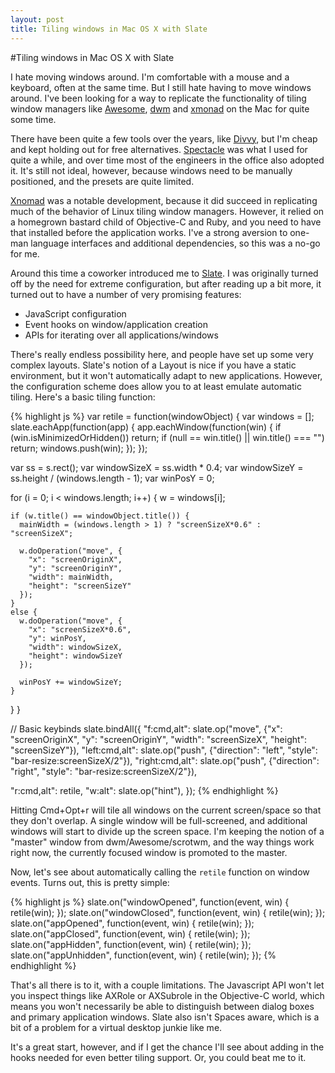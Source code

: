 ```yaml
---
layout: post
title: Tiling windows in Mac OS X with Slate
---
```


#Tiling windows in Mac OS X with Slate

I hate moving windows around.  I'm comfortable with a mouse and a keyboard,
often at the same time.  But I still hate having to move windows around.  I've
been looking for a way to replicate the functionality of tiling window managers
like [Awesome](http://awesome.naquadah.org), [dwm](http://dwm.suckless.org) and
[xmonad](http://xmonad.org) on the Mac for quite some time.

There have been quite a few tools over the years, like
[Divvy](http://mizage.com/divvy), but I'm cheap and kept holding out for free
alternatives.  [Spectacle](http://spectacleapp.com) was what I used for quite a
while, and over time most of the engineers in the office also adopted it.  It's
still not ideal, however, because windows need to be manually positioned, and
the presets are quite limited.

[Xnomad](http://github.com/fjolnir/xnomad) was a notable development, because
it did succeed in replicating much of the behavior of Linux tiling window
managers.  However, it relied on a homegrown bastard child of Objective-C and
Ruby, and you need to have that installed before the application works. I've a
strong aversion to one-man language interfaces and additional dependencies, so
this was a no-go for me.

Around this time a coworker introduced me to
[Slate](http://github.com/jigish/slate).  I was originally turned off by the
need for extreme configuration, but after reading up a bit more, it turned out
to have a number of very promising features:

* JavaScript configuration
* Event hooks on window/application creation
* APIs for iterating over all applications/windows

There's really endless possibility here, and people have set up some very
complex layouts.  Slate's notion of a Layout is nice if you have a static
environment, but it won't automatically adapt to new applications.  However, the
configuration scheme does allow you to at least emulate automatic tiling.
Here's a basic tiling function:

{% highlight js %}
var retile = function(windowObject) {
  var windows = [];
  slate.eachApp(function(app) {
    app.eachWindow(function(win) {
      if (win.isMinimizedOrHidden()) return;
      if (null == win.title() || win.title() === "") return;
      windows.push(win);
    });
  });

  var ss          = s.rect();
  var windowSizeX = ss.width * 0.4;
  var windowSizeY = ss.height / (windows.length - 1);
  var winPosY     = 0;

  for (i = 0; i < windows.length; i++) {
    w = windows[i];

    if (w.title() == windowObject.title()) {
      mainWidth = (windows.length > 1) ? "screenSizeX*0.6" : "screenSizeX";

      w.doOperation("move", {
        "x": "screenOriginX",
        "y": "screenOriginY",
        "width": mainWidth,
        "height": "screenSizeY"
      });
    }
    else {
      w.doOperation("move", {
        "x": "screenSizeX*0.6",
        "y": winPosY,
        "width": windowSizeX,
        "height": windowSizeY
      });

      winPosY += windowSizeY;
    }
  }
}

// Basic keybinds
slate.bindAll({
  "f:cmd,alt": slate.op("move", {"x": "screenOriginX", "y": "screenOriginY",
    "width": "screenSizeX", "height": "screenSizeY"}),
  "left:cmd,alt": slate.op("push", {"direction": "left", "style":
    "bar-resize:screenSizeX/2"}),
  "right:cmd,alt": slate.op("push", {"direction": "right", "style":
    "bar-resize:screenSizeX/2"}),

  "r:cmd,alt": retile,
  "w:alt": slate.op("hint"),
});
{% endhighlight %}

Hitting Cmd+Opt+r will tile all windows on the current screen/space so that they
don't overlap.  A single window will be full-screened, and additional windows
will start to divide up the screen space.  I'm keeping the notion of a "master"
window from dwm/Awesome/scrotwm, and the way things work right now, the
currently focused window is promoted to the master.

Now, let's see about automatically calling the <code>retile</code> function on
window events.  Turns out, this is pretty simple:

{% highlight js %}
slate.on("windowOpened", function(event, win) { retile(win); });
slate.on("windowClosed", function(event, win) { retile(win); });
slate.on("appOpened", function(event, win) { retile(win); });
slate.on("appClosed", function(event, win) { retile(win); });
slate.on("appHidden", function(event, win) { retile(win); });
slate.on("appUnhidden", function(event, win) { retile(win); });
{% endhighlight %}

That's all there is to it, with a couple limitations. The Javascript API won't
let you inspect things like AXRole or AXSubrole in the Objective-C world, which
means you won't necessarily be able to distinguish between dialog boxes and
primary application windows.  Slate also isn't Spaces aware, which is a bit of a
problem for a virtual desktop junkie like me.

It's a great start, however, and if I get the chance I'll see about adding in
the hooks needed for even better tiling support.  Or, you could beat me to it.
